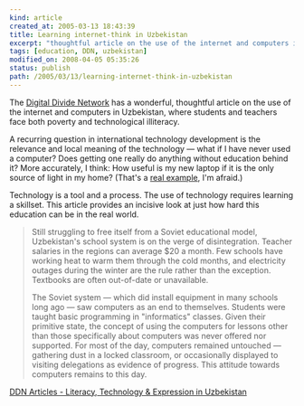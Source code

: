 ```yaml
---
kind: article
created_at: 2005-03-13 18:43:39
title: Learning internet-think in Uzbekistan
excerpt: "thoughtful article on the use of the internet and computers in Uzbekistan"
tags: [education, DDN, uzbekistan]
modified_on: 2008-04-05 05:35:26
status: publish 
path: /2005/03/13/learning-internet-think-in-uzbekistan
---
```


The <a href="http://www.digitaldivide.net">Digital Divide Network</a> has a wonderful, thoughtful article on the use of the internet and computers in Uzbekistan, where students and teachers face both poverty and technological illiteracy. 

A recurring question in international technology development is the relevance and local meaning of the technology &mdash; what if I have never used a computer? Does getting one really do anything without education behind it? More accurately, I think: How useful is my new laptop if it is the only source of light in my home? (That's a <a href="http://laptop.media.mit.edu/">real example</a>, I'm afraid.)

Technology is a tool and a process. The use of technology requires learning a skillset. This article provides an incisive look at just how hard this education can be in the real world.  

<blockquote class="large">Still struggling to free itself from a Soviet educational model, Uzbekistan's school system is on the verge of disintegration. Teacher salaries in the regions can average $20 a month. Few schools have working heat to warm them through the cold months, and electricity outages during the winter are the rule rather than the exception. Textbooks are often out-of-date or unavailable.

The Soviet system &mdash; which did install equipment in many schools long ago &mdash; saw computers as an end to themselves. Students were taught basic programming in "informatics" classes. Given their primitive state, the concept of using the computers for lessons other than those specifically about computers was never offered nor supported. For most of the day, computers remained untouched &mdash; gathering dust in a locked classroom, or occasionally displayed to visiting delegations as evidence of progress. This attitude towards computers remains to this day.</blockquote>

<a title="DDN Articles - Literacy, Technology & Expression in Uzbekistan" href="http://www.digitaldivide.net/articles/view.php?ArticleID=414">DDN Articles - Literacy, Technology & Expression in Uzbekistan</a>